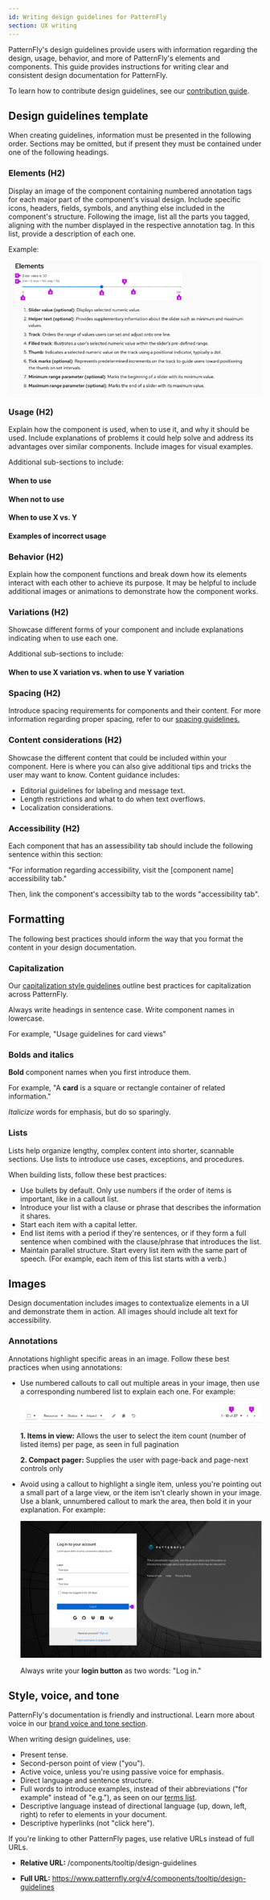 ```yaml
---
id: Writing design guidelines for PatternFly
section: UX writing
---
```


PatternFly's design guidelines provide users with information regarding the design, usage, behavior, and more of PatternFly's elements and components. This guide provides instructions for writing clear and consistent design documentation for PatternFly. 

To learn how to contribute design guidelines, see our [contribution guide](https://github.com/patternfly/patternfly-org/wiki/Contributing-to-patternfly-org-for-designers).

## Design guidelines template
When creating guidelines, information must be presented in the following order. Sections may be omitted, but if present they must be contained under one of the following headings.

### Elements (H2)
Display an image of the component containing numbered annotation tags for each major part of the component's visual design. Include specific icons, headers, fields, symbols, and anything else included in the component's structure. Following the image, list all the parts you tagged, aligning with the number displayed in the respective annotation tag. In this list, provide a description of each one. 

Example:

<img src="./img/sliderelements.png" alt="A screenshot of the slider component's element section with 8 elements outlined." width="600px" />

### Usage (H2)
Explain how the component is used, when to use it, and why it should be used. Include explanations of problems it could help solve and address its advantages over similar components. Include images for visual examples.

Additional sub-sections to include: 
#### When to use
#### When not to use
#### When to use X vs. Y
#### Examples of incorrect usage

### Behavior (H2)
Explain how the component functions and break down how its elements interact with each other to achieve its purpose. It may be helpful to include additional images or animations to demonstrate how the component works.

### Variations (H2)
Showcase different forms of your component and include explanations indicating when to use each one. 

Additional sub-sections to include:
#### When to use X variation vs. when to use Y variation

### Spacing (H2)
Introduce spacing requirements for components and their content. For more information regarding proper spacing, refer to our [spacing guidelines.](https://www.patternfly.org/v4/guidelines/spacers/)

### Content considerations (H2)
Showcase the different content that could be included within your component. Here is where you can also give additional tips and tricks the user may want to know. Content guidance includes:

- Editorial guidelines for labeling and message text.
- Length restrictions and what to do when text overflows.
- Localization considerations.

### Accessibility (H2)
Each component that has an assessibility tab should include the following sentence within this section:

"For information regarding accessibility, visit the [component name] accessibility tab."

Then, link the component's accessibilty tab to the words "accessibility tab".

## Formatting 

The following best practices should inform the way that you format the content in your design documentation.

### Capitalization

Our [capitalization style guidelines](/ux-writing/capitalization/) outline best practices for capitalization across PatternFly. 

Always write headings in sentence case. Write component names in lowercase. 

For example, "Usage guidelines for card views"

### Bolds and italics

**Bold** component names when you first introduce them.

For example, "A **card** is a square or rectangle container of related information."

*Italicize* words for emphasis, but do so sparingly.

### Lists

Lists help organize lengthy, complex content into shorter, scannable sections. Use lists to introduce use cases, exceptions, and procedures.

When building lists, follow these best practices:

- Use bullets by default. Only use numbers if the order of items is important, like in a callout list.
- Introduce your list with a clause or phrase that describes the information it shares. 
- Start each item with a capital letter.
- End list items with a period if they're sentences, or if they form a full sentence when combined with the clause/phrase that introduces the list.
- Maintain parallel structure. Start every list item with the same part of speech. (For example, each item of this list starts with a verb.)

## Images

Design documentation includes images to contextualize elements in a UI and demonstrate them in action. All images should include alt text for accessibility.

### Annotations

Annotations highlight specific areas in an image. Follow these best practices when using annotations:

- Use numbered callouts to call out multiple areas in your image, then use a corresponding numbered list to explain each one. For example:

    ![Two callouts highlight multiple items on a toolbar.](./img/desguidelines2.png)

    **1. Items in view:** Allows the user to select the item count (number of listed items) per page, as seen in full pagination

    **2. Compact pager:** Supplies the user with page-back and page-next controls only

- Avoid using a callout to highlight a single item, unless you're pointing out a small part of a large view, or the item isn't clearly shown in your image. Use a blank, unnumbered callout to mark the area, then bold it in your explanation. For example:

    ![#A single callout highlights the login button on a large screen.](./img/desguidelines3.png)

    Always write your **login button** as two words: "Log in."

## Style, voice, and tone

PatternFly's documentation is friendly and instructional. Learn more about voice in our [brand voice and tone section](/ux-writing/brand-voice-and-tone/).

When writing design guidelines, use:

- Present tense.
- Second-person point of view ("you").
- Active voice, unless you're using passive voice for emphasis.
- Direct language and sentence structure.
- Full words to introduce examples, instead of their abbreviations ("for example" instead of "e.g."), as seen on our [terms list](/ux-writing/terminology/).
- Descriptive language instead of directional language (up, down, left, right) to refer to elements in your document.
- Descriptive hyperlinks (not "click here").

If you're linking to other PatternFly pages, use relative URLs instead of full URLs.

- **Relative URL:** /components/tooltip/design-guidelines

- **Full URL:** https://www.patternfly.org/v4/components/tooltip/design-guidelines

